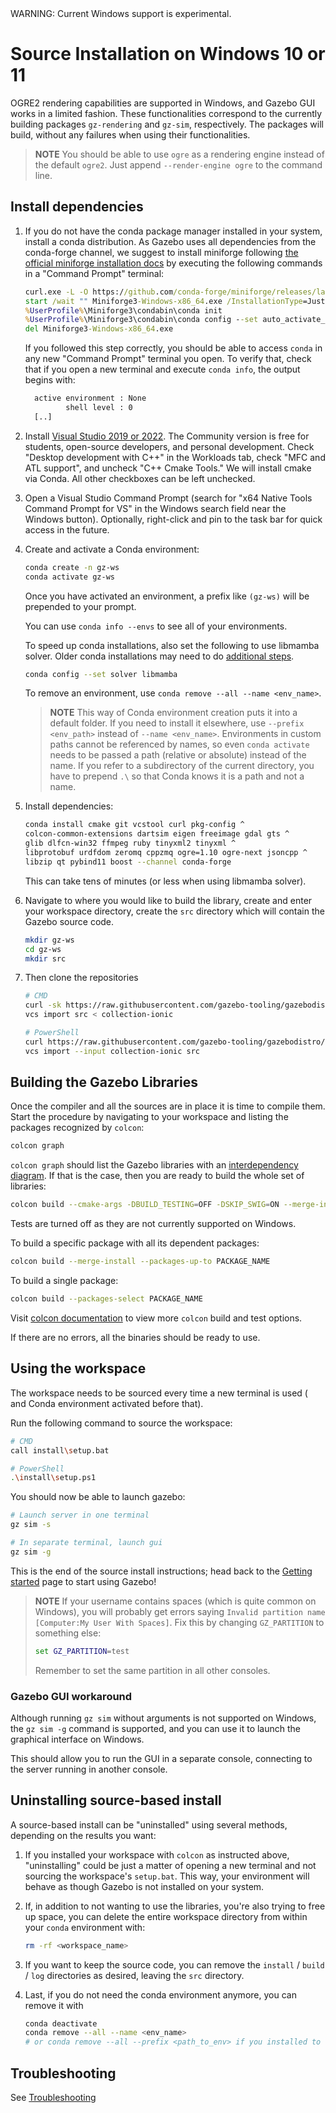 <div class="warning">
WARNING: Current Windows support is experimental.
</div>

# Source Installation on Windows 10 or 11

OGRE2 rendering capabilities are supported in Windows, and Gazebo GUI
works in a limited fashion. These functionalities correspond to the currently
building packages `gz-rendering` and `gz-sim`, respectively. The packages will build,
without any failures when using their functionalities.

> **NOTE**
> You should be able to use `ogre` as a rendering engine instead of the default `ogre2`.
> Just append `--render-engine ogre` to the command line.

## Install dependencies

1. If you do not have the conda package manager installed in your system, install a conda distribution.
   As Gazebo uses all dependencies from the conda-forge channel, we suggest to install miniforge following [the official miniforge installation docs](https://github.com/conda-forge/miniforge#windows) by executing the following commands in a "Command Prompt" terminal:
   ```cmd
   curl.exe -L -O https://github.com/conda-forge/miniforge/releases/latest/download/Miniforge3-Windows-x86_64.exe
   start /wait "" Miniforge3-Windows-x86_64.exe /InstallationType=JustMe /RegisterPython=0 /S /D=%UserProfile%\Miniforge3
   %UserProfile%\Miniforge3\condabin\conda init
   %UserProfile%\Miniforge3\condabin\conda config --set auto_activate_base false
   del Miniforge3-Windows-x86_64.exe
   ```
   If you followed this step correctly, you should be able to access `conda` in any new "Command Prompt" terminal you open.
   To verify that, check that if you open a new terminal and execute `conda info`, the output begins with:
   ```cmd
     active environment : None
            shell level : 0
     [..]
   ```

2. Install [Visual Studio 2019 or 2022](https://visualstudio.microsoft.com/downloads/).
   The Community version is free for students, open-source developers, and personal
   development. Check "Desktop development with C++" in the Workloads tab,
   check "MFC and ATL support", and uncheck "C++ Cmake Tools." We will install
   cmake via Conda. All other checkboxes can be left unchecked.

3. Open a Visual Studio Command Prompt (search for "x64 Native Tools Command Prompt
   for VS" in the Windows search field near the Windows button). Optionally,
   right-click and pin to the task bar for quick access in the future.

4. Create and activate a Conda environment:
   ```bash
   conda create -n gz-ws
   conda activate gz-ws
   ```
   Once you have activated an environment, a prefix like `(gz-ws)` will be prepended to
   your prompt.

   You can use `conda info --envs` to see all of your environments.

   To speed up conda installations, also set the following to use libmamba solver.
   Older conda installations may need to do [additional steps](https://www.anaconda.com/blog/a-faster-conda-for-a-growing-community).
   ```bash
   conda config --set solver libmamba
   ```
   To remove an environment, use `conda remove --all --name <env_name>`.

   > **NOTE**
   > This way of Conda environment creation puts it into a default folder. If you need
     to install it elsewhere, use `--prefix <env_path>` instead of `--name <env_name>`.
     Environments in custom paths cannot be referenced by names, so even `conda activate`
     needs to be passed a path (relative or absolute) instead of the name. If you refer
     to a subdirectory of the current directory, you have to prepend `.\` so that Conda
     knows it is a path and not a name.

5. Install dependencies:
   ```bash
   conda install cmake git vcstool curl pkg-config ^
   colcon-common-extensions dartsim eigen freeimage gdal gts ^
   glib dlfcn-win32 ffmpeg ruby tinyxml2 tinyxml ^
   libprotobuf urdfdom zeromq cppzmq ogre=1.10 ogre-next jsoncpp ^
   libzip qt pybind11 boost --channel conda-forge
   ```
   This can take tens of minutes (or less when using libmamba solver).

6. Navigate to where you would like to build the library, create and enter your workspace directory,
   create the `src` directory which will contain the Gazebo source code.
   ```bash
   mkdir gz-ws
   cd gz-ws
   mkdir src
   ```

7. Then clone the repositories
   ```bash
   # CMD
   curl -sk https://raw.githubusercontent.com/gazebo-tooling/gazebodistro/master/collection-ionic.yaml -o collection-ionic
   vcs import src < collection-ionic

   # PowerShell
   curl https://raw.githubusercontent.com/gazebo-tooling/gazebodistro/master/collection-ionic.yaml -o collection-ionic
   vcs import --input collection-ionic src
   ```

## Building the Gazebo Libraries

Once the compiler and all the sources are in place it is time to compile them.
Start the procedure by navigating to your workspace and listing the packages
recognized by `colcon`:

```bash
colcon graph
```

`colcon graph` should list the Gazebo libraries with an
[interdependency diagram](https://colcon.readthedocs.io/en/released/reference/verb/graph.html#example-output).
If that is the case, then you are ready to build the whole set of libraries:

```bash
colcon build --cmake-args -DBUILD_TESTING=OFF -DSKIP_SWIG=ON --merge-install --packages-up-to gz-sim9 gz-tools2
```
Tests are turned off as they are not currently supported on Windows.

To build a specific package with all its dependent packages:

```bash
colcon build --merge-install --packages-up-to PACKAGE_NAME
```

To build a single package:

```bash
colcon build --packages-select PACKAGE_NAME
```

Visit [colcon documentation](https://colcon.readthedocs.io/en/released/#) to view more `colcon` build and test options.

If there are no errors, all the binaries should be ready to use.

## Using the workspace

The workspace needs to be sourced every time a new terminal is used (
and Conda environment activated before that).

Run the following command to source the workspace:

```bash
# CMD
call install\setup.bat

# PowerShell
.\install\setup.ps1
```

You should now be able to launch gazebo:

```bash
# Launch server in one terminal 
gz sim -s

# In separate terminal, launch gui
gz sim -g
```

This is the end of the source install instructions; head back to the [Getting started](getstarted)
page to start using Gazebo!

> **NOTE**
> If your username contains spaces (which is quite common on Windows), you will probably get errors
>  saying `Invalid partition name [Computer:My User With Spaces]`. Fix this by changing `GZ_PARTITION`
>  to something else:
> ```bat
> set GZ_PARTITION=test
> ```
> Remember to set the same partition in all other consoles.

### Gazebo GUI workaround

Although running `gz sim` without arguments is not supported on Windows,
 the `gz sim -g` command is  supported, and you can use it to launch the graphical interface on Windows.


This should allow you to run the GUI in a separate console, connecting to the server running in another console.

## Uninstalling source-based install

A source-based install can be "uninstalled" using several methods, depending on
the results you want:

  1. If you installed your workspace with `colcon` as instructed above, "uninstalling"
     could be just a matter of opening a new terminal and not sourcing the
     workspace's `setup.bat`. This way, your environment will behave as though
     Gazebo is not installed on your system.

  2. If, in addition to not wanting to use the libraries, you're also trying to
     free up space, you can delete the entire workspace directory from within
     your `conda` environment with:

     ```bash
     rm -rf <workspace_name>
     ```

  3. If you want to keep the source code, you can remove the
     `install` / `build` / `log` directories as desired, leaving the `src` directory.

  4. Last, if you do not need the conda environment anymore, you can remove it with

     ```bash
     conda deactivate
     conda remove --all --name <env_name>
     # or conda remove --all --prefix <path_to_env> if you installed to custom path
     ```

## Troubleshooting

See [Troubleshooting](troubleshooting.md#windows)
